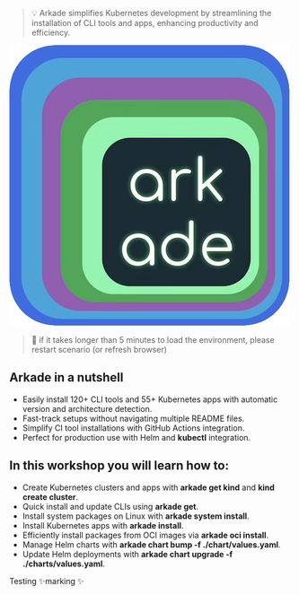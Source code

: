 > 💡 Arkade simplifies Kubernetes development by streamlining the installation of CLI tools and apps, enhancing productivity and efficiency.

![./_media/arkade-logo](_media/arkade-logo.png)

> 🚨 if it takes longer than 5 minutes to load the environment, please
> restart scenario (or refresh browser)

## Arkade in a nutshell

- Easily install 120+ CLI tools and 55+ Kubernetes apps with automatic version and architecture detection.
- Fast-track setups without navigating multiple README files.
- Simplify CI tool installations with GitHub Actions integration.
- Perfect for production use with Helm and **kubectl** integration.

## In this workshop you will learn how to:

- Create Kubernetes clusters and apps with **arkade get kind** and **kind create cluster**.
- Quick install and update CLIs using **arkade get**.
- Install system packages on Linux with **arkade system install**.
- Install Kubernetes apps with **arkade install**.
- Efficiently install packages from OCI images via **arkade oci install**.
- Manage Helm charts with **arkade chart bump -f ./chart/values.yaml**.
- Update Helm deployments with **arkade chart upgrade -f ./charts/values.yaml**.


Testing ✨marking ✨
